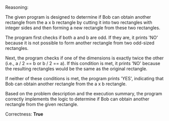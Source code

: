 Reasoning:

The given program is designed to determine if Bob can obtain another rectangle from the a x b rectangle by cutting it into two rectangles with integer sides and then forming a new rectangle from these two rectangles.

The program first checks if both a and b are odd. If they are, it prints 'NO' because it is not possible to form another rectangle from two odd-sized rectangles.

Next, the program checks if one of the dimensions is exactly twice the other (i.e., a / 2 == b or b / 2 == a). If this condition is met, it prints 'NO' because the resulting rectangles would be the same as the original rectangle.

If neither of these conditions is met, the program prints 'YES', indicating that Bob can obtain another rectangle from the a x b rectangle.

Based on the problem description and the execution summary, the program correctly implements the logic to determine if Bob can obtain another rectangle from the given rectangle.

Correctness: **True**